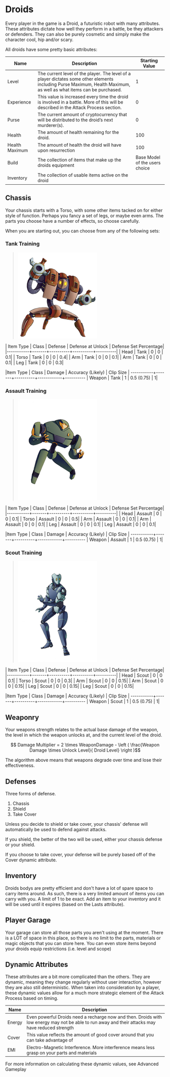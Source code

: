 
# Droids

Every player in the game is a Droid, a futuristic robot with many attributes. These attributes dictate how well they perform in a battle, be they attackers or defenders. They can also be purely cosmetic and simply make the character cool, hip and/or scary.

All droids have some pretty basic attributes:


|Name|Description|Starting Value|
|----|----|----|
|Level|The current level of the player. The level of a player dictates some other elements including Purse Maximum, Health Maximum, as well as what items can be purchased. | 1 |
|Experience| This value is increased every time the droid is involved in a battle. More of this will be described in the Attack Process section.|0|
|Purse|The current amount of cryptocurrency that will be distributed to the droid’s next murderer(s).|0|
|Health|The amount of health remaining for the droid.|100|
|Health Maximum|The amount of health the droid will have upon resurrection|100|
|Build| The collection of items that make up the droids equipment| Base Model of the users choice|
|Inventory| The collection of usable items active on the droid| |


## Chassis 

Your chassis starts with a Torso, with some other items tacked on for either style of function. Perhaps you fancy a set of legs, or maybe even arms. The parts you choose have a number of effects, so choose carefully. 

When you are starting out, you can choose from any of the following sets:

### Tank Training 

> ![Tank Training](images/droid_TANK.png)

| Item Type | Class | Defense | Defense at Unlock | Defense Set Percentage| 
|-----------+-------+----------+----------+----------|
| Head      | Tank  | 0        | 0        | 0.1|
| Torso     | Tank  | 0        | 0        | 0.4|
| Arm       | Tank  | 0        | 0        | 0.1|
| Arm       | Tank  | 0        | 0        | 0.1|
| Leg       | Tank  | 0        | 0        | 0.3|

|Item Type | Class | Damage |  Accuracy (Likely)  | Clip Size | 
-----------+-------+----------+------------+----------
| Weapon    | Tank  | 1        | 0.5 (0.75) | 1|

### Assault Training

> ![Tank Training](images/droid_ASSAULT.png)

| Item Type | Class | Defense | Defense at Unlock | Defense Set Percentage| 
|-----------+-------+----------+----------+----------|
| Head      | Assault | 0        | 0        | 0.1|
| Torso     | Assault | 0        | 0        | 0.5|
| Arm       | Assault | 0        | 0        | 0.1|
| Arm       | Assault | 0        | 0        | 0.1|
| Leg       | Assault | 0        | 0        | 0.1|
| Leg       | Assault | 0        | 0        | 0.1|

|Item Type | Class | Damage |  Accuracy (Likely)  | Clip Size | 
-----------+-------+----------+------------+----------
| Weapon    | Assault | 1        | 0.5 (0.75) | 1|


### Scout Training

> ![Tank Training](images/droid_SCOUT.png)


| Item Type | Class | Defense | Defense at Unlock | Defense Set Percentage| 
|-----------+-------+----------+----------+----------|
| Head      | Scout | 0        | 0        | 0.1|
| Torso     | Scout | 0        | 0        | 0.3|
| Arm       | Scout | 0        | 0        | 0.15|
| Arm       | Scout | 0        | 0        | 0.15|
| Leg       | Scout | 0        | 0        | 0.15|
| Leg       | Scout | 0        | 0        | 0.15|

|Item Type | Class | Damage |  Accuracy (Likely)  | Clip Size | 
-----------+-------+----------+------------+----------
| Weapon    | Scout | 1        | 0.5 (0.75) | 1|

## Weaponry 

Your weapons strength relates to the actual base damage of the weapon, the level in which the weapon unlocks at, and the current level of the droid. 

$$ Damage Multiplier = 2 \times WeaponDamage - \left ( \frac{Weapon Damage \times Unlock Level}{ Droid Level} \right )$$

<aside class='warning'>
The algorithm above means that weapons degrade over time and lose their effectiveness. 
</aside>

## Defenses

Three forms of defense.

1. Chassis
2. Shield
3. Take Cover

Unless you decide to shield or take cover, your chassis' defense will automatically be used to defend against attacks.

If you shield, the better of the two will be used, either your chassis defense or your shield. 

If you choose to take cover, your defense will be purely based off of the Cover dynamic attribute. 


## Inventory

Droids bodys are pretty efficient and don't have a lot of spare space to carry items around. As such, there is a very limited amount of items you can carry with you. A limit of 1 to be exact. Add an item to your inventory and it will be used until it expires (based on the Lasts attribute).

## Player Garage

Your garage can store all those parts you aren't using at the moment. There is a LOT of space in this place, so there is no limit to the parts, materials or magic objects that you can store here. You can even store items beyond your droids equip restrictions (i.e. level and scope)

## Dynamic Attributes

These attributes are a bit more complicated than the others. They are dynamic, meaning they change regularly without user interaction, however they are also still deterministic. When taken into consideration by a player, these dynamic values allow for a much more strategic element of the Attack Process based on timing.

|Name|Description|
|----|----|
|Energy| Even powerful Droids need a recharge now and then. Droids with low energy may not be able to run away and their attacks may have reduced strength|
|Cover| This value reflects the amount of good cover around that you can take advantage of |
|EMI| Electro-Magnetic Interference. More interference means less grasp on your parts and materials|


<aside class='notice'>
For more information on calculating these dynamic values, see Advanced Gameplay
</aside>
